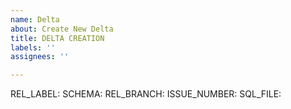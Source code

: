 ```yaml
---
name: Delta
about: Create New Delta
title: DELTA CREATION
labels: ''
assignees: ''

---
```


REL_LABEL:
SCHEMA:
REL_BRANCH:
ISSUE_NUMBER:
SQL_FILE:
